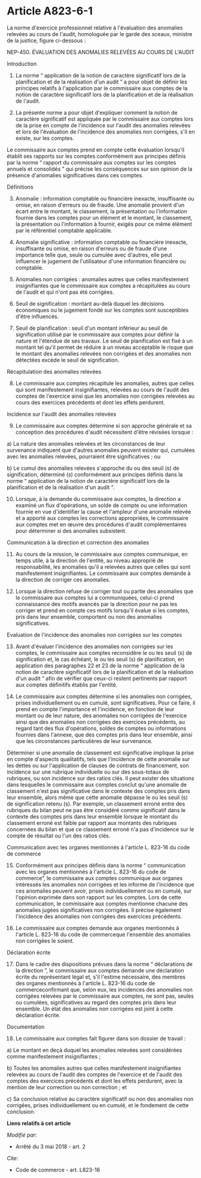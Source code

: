 # Article A823-6-1

La norme d'exercice professionnel relative à l'évaluation des anomalies relevées au cours de l'audit, homologuée par le garde
des sceaux, ministre de la justice, figure ci-dessous :

NEP-450. ÉVALUATION DES ANOMALIES RELEVÉES AU COURS DE L'AUDIT

Introduction

1. La norme “ application de la notion de caractère significatif lors de la planification et de la réalisation d'un audit ” a
pour objet de définir les principes relatifs à l'application par le commissaire aux comptes de la notion de caractère
significatif lors de la planification et de la réalisation de l'audit.

2. La présente norme a pour objet d'expliquer comment la notion de caractère significatif est appliquée par le commissaire
aux comptes lors de la prise en compte de l'incidence sur l'audit des anomalies relevées et lors de l'évaluation de
l'incidence des anomalies non corrigées, s'il en existe, sur les comptes.

Le commissaire aux comptes prend en compte cette évaluation lorsqu'il établit ses rapports sur les comptes conformément aux
principes définis par la norme “ rapport du commissaire aux comptes sur les comptes annuels et consolidés ” qui précise les
conséquences sur son opinion de la présence d'anomalies significatives dans ces comptes.

Définitions

3. Anomalie : information comptable ou financière inexacte, insuffisante ou omise, en raison d'erreurs ou de fraude. Une
anomalie provient d'un écart entre le montant, le classement, la présentation ou l'information fournie dans les comptes pour
un élément et le montant, le classement, la présentation ou l'information à fournir, exigés pour ce même élément par le
référentiel comptable applicable.

4. Anomalie significative : information comptable ou financière inexacte, insuffisante ou omise, en raison d'erreurs ou de
fraude d'une importance telle que, seule ou cumulée avec d'autres, elle peut influencer le jugement de l'utilisateur d'une
information financière ou comptable.

5. Anomalies non corrigées : anomalies autres que celles manifestement insignifiantes que le commissaire aux comptes a
récapitulées au cours de l'audit et qui n'ont pas été corrigées.

6. Seuil de signification : montant au-delà duquel les décisions économiques ou le jugement fondé sur les comptes sont
susceptibles d'être influencés.

7. Seuil de planification : seuil d'un montant inférieur au seuil de signification utilisé par le commissaire aux comptes
pour définir la nature et l'étendue de ses travaux. Le seuil de planification est fixé à un montant tel qu'il permet de
réduire à un niveau acceptable le risque que le montant des anomalies relevées non corrigées et des anomalies non détectées
excède le seuil de signification.

Récapitulation des anomalies relevées

8. Le commissaire aux comptes récapitule les anomalies, autres que celles qui sont manifestement insignifiantes, relevées au
cours de l'audit des comptes de l'exercice ainsi que les anomalies non corrigées relevées au cours des exercices précédents
et dont les effets perdurent.

Incidence sur l'audit des anomalies relevées

9. Le commissaire aux comptes détermine si son approche générale et sa conception des procédures d'audit nécessitent d'être
révisées lorsque :

a) La nature des anomalies relevées et les circonstances de leur survenance indiquent que d'autres anomalies peuvent exister
qui, cumulées avec les anomalies relevées, pourraient être significatives ; ou

b) Le cumul des anomalies relevées s'approche du ou des seuil (s) de signification, déterminé (s) conformément aux principes
définis dans la norme “ application de la notion de caractère significatif lors de la planification et de la réalisation d'un
audit ”.

10. Lorsque, à la demande du commissaire aux comptes, la direction a examiné un flux d'opérations, un solde de compte ou une
information fournie en vue d'identifier la cause et l'ampleur d'une anomalie relevée et a apporté aux comptes les corrections
appropriées, le commissaire aux comptes met en œuvre des procédures d'audit complémentaires pour déterminer si des anomalies
subsistent.

Communication à la direction et correction des anomalies

11. Au cours de la mission, le commissaire aux comptes communique, en temps utile, à la direction de l'entité, au niveau
approprié de responsabilité, les anomalies qu'il a relevées autres que celles qui sont manifestement insignifiantes. Le
commissaire aux comptes demande à la direction de corriger ces anomalies.

12. Lorsque la direction refuse de corriger tout ou partie des anomalies que le commissaire aux comptes lui a communiquées,
celui-ci prend connaissance des motifs avancés par la direction pour ne pas les corriger et prend en compte ces motifs
lorsqu'il évalue si les comptes, pris dans leur ensemble, comportent ou non des anomalies significatives.

Evaluation de l'incidence des anomalies non corrigées sur les comptes

13. Avant d'évaluer l'incidence des anomalies non corrigées sur les comptes, le commissaire aux comptes reconsidère le ou les
seuil (s) de signification et, le cas échéant, le ou les seuil (s) de planification, en application des paragraphes 22 et 23
de la norme “ application de la notion de caractère significatif lors de la planification et de la réalisation d'un audit ”
afin de vérifier que ceux-ci restent pertinents par rapport aux comptes définitifs établis par l'entité.

14. Le commissaire aux comptes détermine si les anomalies non corrigées, prises individuellement ou en cumulé, sont
significatives. Pour ce faire, il prend en compte l'importance et l'incidence, en fonction de leur montant ou de leur nature,
des anomalies non corrigées de l'exercice ainsi que des anomalies non corrigées des exercices précédents, au regard tant des
flux d'opérations, soldes de comptes ou informations fournies dans l'annexe, que des comptes pris dans leur ensemble, ainsi
que les circonstances particulières de leur survenance.

Déterminer si une anomalie de classement est significative implique la prise en compte d'aspects qualitatifs, tels que
l'incidence de cette anomalie sur les dettes ou sur l'application de clauses de contrats de financement, son incidence sur
une rubrique individuelle ou sur des sous-totaux de rubriques, ou son incidence sur des ratios clés. Il peut exister des
situations dans lesquelles le commissaire aux comptes conclut qu'une anomalie de classement n'est pas significative dans le
contexte des comptes pris dans leur ensemble, alors même que cette anomalie dépasse le ou les seuil (s) de signification
retenu (s). Par exemple, un classement erroné entre des rubriques du bilan peut ne pas être considéré comme significatif dans
le contexte des comptes pris dans leur ensemble lorsque le montant du classement erroné est faible par rapport aux montants
des rubriques concernées du bilan et que ce classement erroné n'a pas d'incidence sur le compte de résultat ou l'un des
ratios clés.

Communication avec les organes mentionnés à l'article L. 823-16 du code de commerce

15. Conformément aux principes définis dans la norme “ communication avec les organes mentionnés à l'article L. 823-16 du
code de commerce”, le commissaire aux comptes communique aux organes intéressés les anomalies non corrigées et les informe de
l'incidence que ces anomalies peuvent avoir, prises individuellement ou en cumulé, sur l'opinion exprimée dans son rapport
sur les comptes. Lors de cette communication, le commissaire aux comptes mentionne chacune des anomalies jugées
significatives non corrigées. Il précise également l'incidence des anomalies non corrigées des exercices précédents.

16. Le commissaire aux comptes demande aux organes mentionnés à l'article L. 823-16 du code de commerceque l'ensemble des
anomalies non corrigées le soient.

Déclaration écrite

17. Dans le cadre des dispositions prévues dans la norme “ déclarations de la direction ”, le commissaire aux comptes demande
une déclaration écrite du représentant légal et, s'il l'estime nécessaire, des membres des organes mentionnés à l'article L.
823-16 du code de commerceconfirmant que, selon eux, les incidences des anomalies non corrigées relevées par le commissaire
aux comptes, ne sont pas, seules ou cumulées, significatives au regard des comptes pris dans leur ensemble. Un état des
anomalies non corrigées est joint à cette déclaration écrite.

Documentation

18. Le commissaire aux comptes fait figurer dans son dossier de travail :

a) Le montant en deçà duquel les anomalies relevées sont considérées comme manifestement insignifiantes ;

b) Toutes les anomalies autres que celles manifestement insignifiantes relevées au cours de l'audit des comptes de l'exercice
et de l'audit des comptes des exercices précédents et dont les effets perdurent, avec la mention de leur correction ou non
correction ; et

c) Sa conclusion relative au caractère significatif ou non des anomalies non corrigées, prises individuellement ou en cumulé,
et le fondement de cette conclusion.

**Liens relatifs à cet article**

_Modifié par_:

  - Arrêté du 3 mai 2018 - art. 2

_Cite_:

  - Code de commerce - art. L823-16
